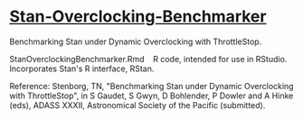 # [Stan-Overclocking-Benchmarker](https://github.com/tstenborg/Stan-Overclocking-Benchmarker)

Benchmarking Stan under Dynamic Overclocking with ThrottleStop.

StanOverclockingBenchmarker.Rmd &nbsp;&nbsp; R code, intended for use in RStudio. Incorporates Stan's R interface, RStan.

Reference: Stenborg, TN, "Benchmarking Stan under Dynamic Overclocking with ThrottleStop", in S Gaudet, S Gwyn, D Bohlender, P Dowler and A Hinke (eds), ADASS XXXII, Astronomical Society of the Pacific (submitted).
